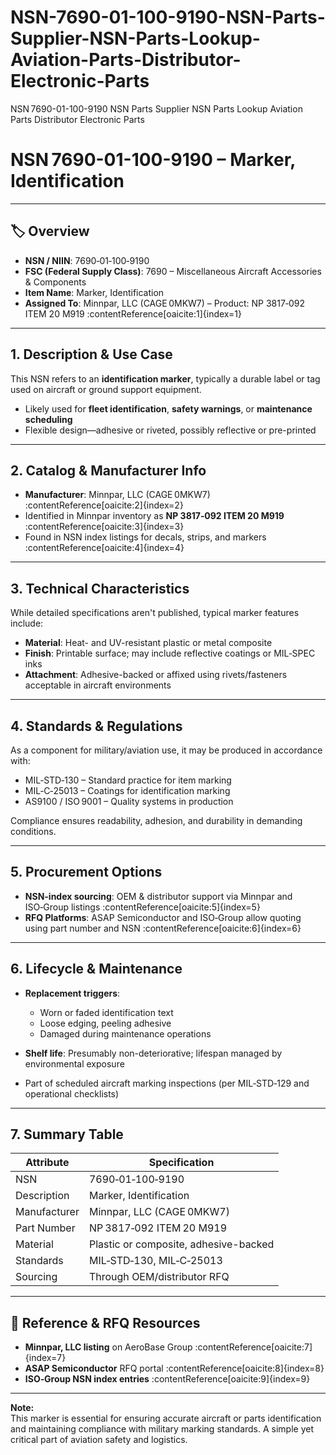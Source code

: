# NSN-7690-01-100-9190-NSN-Parts-Supplier-NSN-Parts-Lookup-Aviation-Parts-Distributor-Electronic-Parts
NSN 7690-01-100-9190 NSN Parts Supplier NSN Parts Lookup Aviation Parts Distributor Electronic Parts
# NSN 7690-01-100-9190 – Marker, Identification

---

## 🏷 Overview

- **NSN / NIIN**: 7690‑01‑100‑9190  
- **FSC (Federal Supply Class)**: 7690 – Miscellaneous Aircraft Accessories & Components  
- **Item Name**: Marker, Identification  
- **Assigned To**: Minnpar, LLC (CAGE 0MKW7) – Product: NP 3817‑092 ITEM 20 M919 :contentReference[oaicite:1]{index=1}

---

## 1. Description & Use Case

This NSN refers to an **identification marker**, typically a durable label or tag used on aircraft or ground support equipment.

- Likely used for **fleet identification**, **safety warnings**, or **maintenance scheduling**
- Flexible design—adhesive or riveted, possibly reflective or pre-printed

---

## 2. Catalog & Manufacturer Info

- **Manufacturer**: Minnpar, LLC (CAGE 0MKW7) :contentReference[oaicite:2]{index=2}  
- Identified in Minnpar inventory as **NP 3817‑092 ITEM 20 M919** :contentReference[oaicite:3]{index=3}  
- Found in NSN index listings for decals, strips, and markers :contentReference[oaicite:4]{index=4}

---

## 3. Technical Characteristics

While detailed specifications aren't published, typical marker features include:

- **Material**: Heat- and UV-resistant plastic or metal composite  
- **Finish**: Printable surface; may include reflective coatings or MIL‑SPEC inks  
- **Attachment**: Adhesive-backed or affixed using rivets/fasteners acceptable in aircraft environments

---

## 4. Standards & Regulations

As a component for military/aviation use, it may be produced in accordance with:

- MIL‑STD‑130 – Standard practice for item marking  
- MIL‑C‑25013 – Coatings for identification marking  
- AS9100 / ISO 9001 – Quality systems in production

Compliance ensures readability, adhesion, and durability in demanding conditions.

---

## 5. Procurement Options

- **NSN-index sourcing**: OEM & distributor support via Minnpar and ISO‑Group listings :contentReference[oaicite:5]{index=5}  
- **RFQ Platforms**: ASAP Semiconductor and ISO‑Group allow quoting using part number and NSN :contentReference[oaicite:6]{index=6}

---

## 6. Lifecycle & Maintenance

- **Replacement triggers**:
  - Worn or faded identification text  
  - Loose edging, peeling adhesive  
  - Damaged during maintenance operations

- **Shelf life**: Presumably non-deteriorative; lifespan managed by environmental exposure  
- Part of scheduled aircraft marking inspections (per MIL‑STD‑129 and operational checklists)

---

## 7. Summary Table

| Attribute             | Specification                                |
|-----------------------|----------------------------------------------|
| NSN                   | 7690‑01‑100‑9190                              |
| Description           | Marker, Identification                       |
| Manufacturer          | Minnpar, LLC (CAGE 0MKW7)                    |
| Part Number           | NP 3817‑092 ITEM 20 M919                     |
| Material              | Plastic or composite, adhesive-backed        |
| Standards             | MIL‑STD‑130, MIL‑C‑25013                     |
| Sourcing              | Through OEM/distributor RFQ                  |

---

## 🔗 Reference & RFQ Resources

- **Minnpar, LLC listing** on AeroBase Group :contentReference[oaicite:7]{index=7}  
- **ASAP Semiconductor** RFQ portal :contentReference[oaicite:8]{index=8}  
- **ISO‑Group NSN index entries** :contentReference[oaicite:9]{index=9}

---

**Note:**  
This marker is essential for ensuring accurate aircraft or parts identification and maintaining compliance with military marking standards. A simple yet critical part of aviation safety and logistics.


